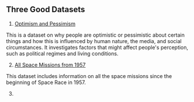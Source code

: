 ## Three Good Datasets

1. [Optimism and Pessimism](https://ourworldindata.org/optimism-pessimism)

This is a dataset on why people are optimistic or pessimistic about certain things and how this is influenced by human nature, the media, and social circumstances. It investigates factors that might affect people's perception, such as political regimes and living conditions.

2. [All Space Missions from 1957](https://www.kaggle.com/agirlcoding/all-space-missions-from-1957)

This dataset includes information on all the space missions since the beginning of Space Race in 1957.

3.

